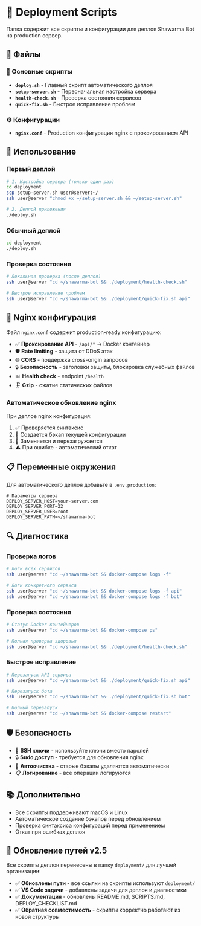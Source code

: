 # 🚀 Deployment Scripts

Папка содержит все скрипты и конфигурации для деплоя Shawarma Bot на production сервер.

## 📁 Файлы

### 🔧 Основные скрипты

- **`deploy.sh`** - Главный скрипт автоматического деплоя
- **`setup-server.sh`** - Первоначальная настройка сервера
- **`health-check.sh`** - Проверка состояния сервисов
- **`quick-fix.sh`** - Быстрое исправление проблем

### ⚙️ Конфигурации

- **`nginx.conf`** - Production конфигурация nginx с проксированием API

## 🚀 Использование

### Первый деплой

```bash
# 1. Настройка сервера (только один раз)
cd deployment
scp setup-server.sh user@server:~/
ssh user@server "chmod +x ~/setup-server.sh && ~/setup-server.sh"

# 2. Деплой приложения
./deploy.sh
```

### Обычный деплой

```bash
cd deployment
./deploy.sh
```

### Проверка состояния

```bash
# Локальная проверка (после деплоя)
ssh user@server "cd ~/shawarma-bot && ./deployment/health-check.sh"

# Быстрое исправление проблем
ssh user@server "cd ~/shawarma-bot && ./deployment/quick-fix.sh api"
```

## 🔧 Nginx конфигурация

Файл `nginx.conf` содержит production-ready конфигурацию:

- ✅ **Проксирование API** - `/api/*` → Docker контейнер
- 🛡️ **Rate limiting** - защита от DDoS атак
- 🌐 **CORS** - поддержка cross-origin запросов
- 🔒 **Безопасность** - заголовки защиты, блокировка служебных файлов
- 📊 **Health check** - endpoint `/health`
- 🗜️ **Gzip** - сжатие статических файлов

### Автоматическое обновление nginx

При деплое nginx конфигурация:

1. ✅ Проверяется синтаксис
2. 💾 Создается бэкап текущей конфигурации
3. 🔄 Заменяется и перезагружается
4. ⚠️ При ошибке - автоматический откат

## 📋 Переменные окружения

Для автоматического деплоя добавьте в `.env.production`:

```env
# Параметры сервера
DEPLOY_SERVER_HOST=your-server.com
DEPLOY_SERVER_PORT=22
DEPLOY_SERVER_USER=root
DEPLOY_SERVER_PATH=~/shawarma-bot
```

## 🔍 Диагностика

### Проверка логов

```bash
# Логи всех сервисов
ssh user@server "cd ~/shawarma-bot && docker-compose logs -f"

# Логи конкретного сервиса
ssh user@server "cd ~/shawarma-bot && docker-compose logs -f api"
ssh user@server "cd ~/shawarma-bot && docker-compose logs -f bot"
```

### Проверка состояния

```bash
# Статус Docker контейнеров
ssh user@server "cd ~/shawarma-bot && docker-compose ps"

# Полная проверка здоровья
ssh user@server "cd ~/shawarma-bot && ./deployment/health-check.sh"
```

### Быстрое исправление

```bash
# Перезапуск API сервиса
ssh user@server "cd ~/shawarma-bot && ./deployment/quick-fix.sh api"

# Перезапуск бота
ssh user@server "cd ~/shawarma-bot && ./deployment/quick-fix.sh bot"

# Полный перезапуск
ssh user@server "cd ~/shawarma-bot && docker-compose restart"
```

## 🛡️ Безопасность

- 🔐 **SSH ключи** - используйте ключи вместо паролей
- 🔒 **Sudo доступ** - требуется для обновления nginx
- 🧹 **Автоочистка** - старые бэкапы удаляются автоматически
- 📋 **Логирование** - все операции логируются

## 📚 Дополнительно

- Все скрипты поддерживают macOS и Linux
- Автоматическое создание бэкапов перед обновлением
- Проверка синтаксиса конфигураций перед применением
- Откат при ошибках деплоя

## 🔄 Обновление путей v2.5

Все скрипты деплоя перенесены в папку `deployment/` для лучшей организации:

- ✅ **Обновлены пути** - все ссылки на скрипты используют `deployment/`
- ✅ **VS Code задачи** - добавлены задачи для деплоя и диагностики
- ✅ **Документация** - обновлены README.md, SCRIPTS.md, DEPLOY_CHECKLIST.md
- ✅ **Обратная совместимость** - скрипты корректно работают из новой структуры
